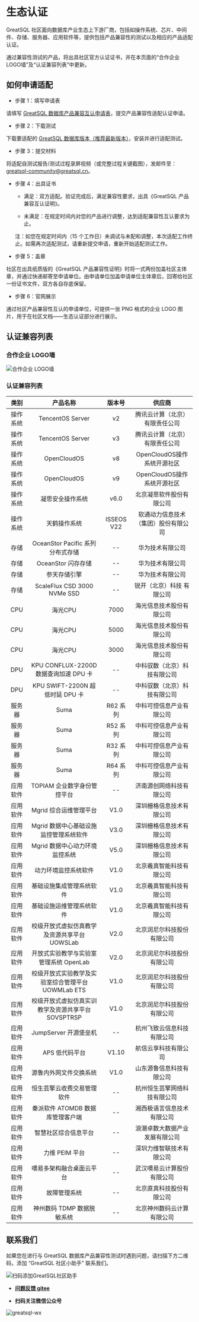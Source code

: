 # 生态认证

GreatSQL 社区面向数据库产业生态上下游厂商，包括如操作系统、芯片、中间件、存储、服务器、应用软件等，提供包括产品兼容性的测试以及相应的产品适配认证。

通过兼容性测试的产品，将出具社区官方认证证书，并在本页面的“合作企业 LOGO墙”及“认证兼容列表”中更新。

## 如何申请适配

- 步骤 1：填写申请表 

请填写 [GreatSQL 数据库产品兼容互认申请表](https://wj.qq.com/s2/14712421/4055/)，提交产品兼容性适配认证申请。

- 步骤 2：下载测试

下载要适配的 [GreatSQL 数据库版本（推荐最新版本）](https://gitee.com/GreatSQL/GreatSQL/releases)，安装并进行适配测试。

- 步骤 3：提交材料 

将适配自测试报告/测试过程录屏视频（或完整过程关键截图），发邮件至：<greatsql-community@greatsql.cn>。 

- 步骤 4：出具证书 

    - 满足：双方适配。验证完成后，满足兼容性要求，出具《GreatSQL 产品兼容互认证明》。 

    - 未满足：在规定时间内对您的产品进行调整，达到适配兼容性互认要求为止。

    注：如您在规定时间内（15 个工作日）未调试与未配和调整，本次适配工作终止。如需再次适配测试，请重新提交申请，重新开始适配测试工作。

- 步骤 5：盖章 

社区在出具纸质版的《GreatSQL 产品兼容性证明》时将一式两份加盖社区主体章，并通过快递邮寄至申请单位。由申请单位加盖申请单位主体章后，回寄给社区一份证书文件，双方各自存底保留。

- 步骤 6：官网展示

通过社区产品兼容性互认的申请单位，可提供一张 PNG 格式的企业 LOGO 图片，用于在社区文档——生态认证部分进行展示。

## 认证兼容列表

### 合作企业 LOGO墙
![合作企业 LOGO墙](./1-10-logo-wall.jpg)

### 认证兼容列表

| 类别 | 产品名称 | 版本号 | 供应商 |
| :---: | :---: | :---: | :---: |
| 操作系统 | TencentOS Server | v2 | 腾讯云计算（北京）有限责任公司 |
| 操作系统 | TencentOS Server | v3 | 腾讯云计算（北京）有限责任公司 |
| 操作系统 | OpenCloudOS | v8 | OpenCloudOS操作系统开源社区 |
| 操作系统 | OpenCloudOS | v9 | OpenCloudOS操作系统开源社区 |
| 操作系统 | 凝思安全操作系统 | v6.0 | 北京凝思软件股份有限公司 |
| 操作系统 | 天鹤操作系统 | ISSEOS V22 | 软通动力信息技术（集团）股份有限公司 |
| 存储 | OceanStor Pacific 系列分布式存储 | -- | 华为技术有限公司 |
| 存储 | OceanStor 闪存存储 | -- | 华为技术有限公司 |
| 存储 | 参天存储引擎 | -- | 华为技术有限公司 |
| 存储 | ScaleFlux CSD 3000 NVMe SSD | -- | 锐开（北京）科技 有限公司 |
| CPU | 海光CPU | 7000 | 海光信息技术股份有限公司 |
| CPU | 海光CPU | 5000 | 海光信息技术股份有限公司 |
| CPU | 海光CPU | 3000 | 海光信息技术股份有限公司 |
| DPU | KPU CONFLUX-2200D 数据查询加速 DPU 卡 | -- | 中科驭数（北京）科技有限公司 |
| DPU | KPU SWIFT-2200N 超低时延 DPU 卡 | -- | 中科驭数（北京）科技有限公司 |
| 服务器 | Suma | R62 系列 | 中科可控信息产业有限公司 |
| 服务器 | Suma | R52 系列 | 中科可控信息产业有限公司 |
| 服务器 | Suma | R32 系列 | 中科可控信息产业有限公司 |
| 服务器 | Suma | R64 系列 | 中科可控信息产业有限公司 |
| 应用软件 | TOPIAM 企业数字身份管控平台 | -- | 济南源创网络科技有限公司 |
| 应用软件 | Mgrid 综合运维管理平台 | V1.0 | 深圳栅格信息技术有限公司 |
| 应用软件 | Mgrid 数据中心基础设施监控管理系统软件 | V3.0 | 深圳栅格信息技术有限公司 |
| 应用软件 | Mgrid 数据中心动力环境监控系统 | V5.0  | 深圳栅格信息技术有限公司 |
| 应用软件 | 动力环境监控系统软件 | V1.0 | 北京羲真智能科技有限公司 |
| 应用软件 | 基础设施集成管理系统软件 | V1.0 | 北京羲真智能科技有限公司 |
| 应用软件 | 基础设施运维管理系统软件 | V1.0 | 北京羲真智能科技有限公司 |
| 应用软件 | 校级开放式虚拟仿真教学及资源共享平台 UOWSLab | V2.0 | 北京润尼尔科技股份有限公司 |
| 应用软件 | 开放式实验教学与实验室管理系统 OpenLab | V2.0 | 北京润尼尔科技股份有限公司 |
| 应用软件 | 校级开放式实验教学及实验室综合管理平台 UOWMLab ETS | V1.0 | 北京润尼尔科技股份有限公司 |
| 应用软件 | 校级开放式虚拟仿真实训教学及资源共享平台 SOVSPTRSP | V1.0 | 北京润尼尔科技股份有限公司 |
| 应用软件 | JumpServer 开源堡垒机 | -- | 杭州飞致云信息科技有限公司 |
| 应用软件 | APS 低代码平台 | V1.10 | 航信云享科技有限公司 |
| 应用软件 | 源鲁内外网文件交换系统 | V1.0 | 山东源鲁信息科技有限公司 |
| 应用软件 | 恒生芸擎云收费交易管理软件 | -- | 杭州恒生芸擎网络科技有限公司 |
| 应用软件 | 秦派软件 ATOMDB 数据库管理客户端 | -- | 湘西极语言信息技术有限公司 |
| 应用软件 | 智慧社区综合信息平台 | -- | 浪潮卓数大数据产业发展有限公司 |
| 应用软件 | 力维 PEIM 平台 | -- | 深圳力维智联技术有限公司 |
| 应用软件 | 噢易多架构融合桌面云平台 | -- | 武汉噢易云计算股份有限公司 |
| 应用软件 | 故障管理系统 | -- | 北京直真科技股份有限公司 |
| 应用软件 | 神州数码 TDMP 数据脱敏系统 | -- | 北京神州数码云计算有限公司 |


## 联系我们

如果您在进行与 GreatSQL 数据库产品兼容性测试时遇到问题，请扫描下方二维码，添加 “GreatSQL 社区小助手” 联系我们。

![扫码添加GreatSQL社区助手](../11-faq/greatsql-wx-assist.jpg)

- **[问题反馈 gitee](https://gitee.com/GreatSQL/GreatSQL-Manual/issues)**

- **扫码关注微信公众号**

![greatsql-wx](../greatsql-wx.jpg)
